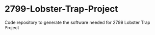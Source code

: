 # 2799-Lobster-Trap-Project
Code repository to generate the software needed for 2799 Lobster Trap Project

